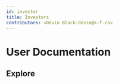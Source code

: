 ```yaml
---
id: investor
title: Investors
contributors: <Devin Black:devin@k-f.co>
---
```


# User Documentation 

## Explore
